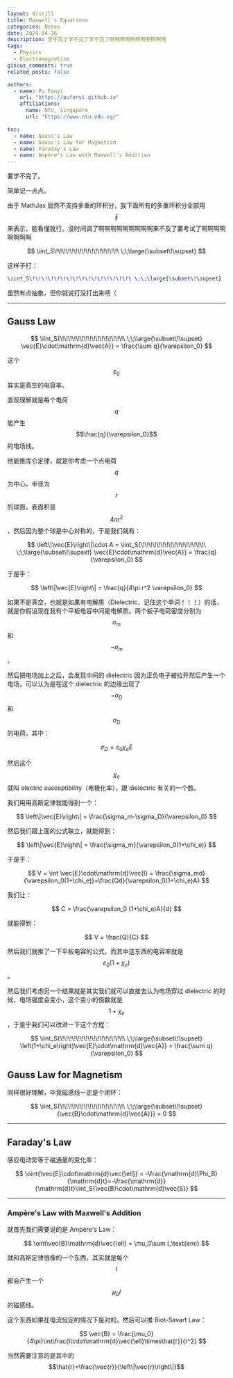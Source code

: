 ```yaml
---
layout: distill
title: Maxwell's Equations
categories: Notes
date: 2024-04-26
description: 学不完了学不完了学不完了啊啊啊啊啊啊啊啊啊啊啊
tags:
  - Physics
  - Electromagnetism
giscus_comments: true
related_posts: false

authors:
  - name: Pu Fanyi
    url: "https://pufanyi.github.io"
    affiliations:
      name: NTU, Singapore
      url: "https://www.ntu.edu.sg/"

toc:
  - name: Gauss's Law
  - name: Gauss's Law for Magnetism
  - name: Faraday's Law
  - name: Ampère's Law with Maxwell's Addition
---
```


要学不完了。

简单记一点点。

由于 MathJax 居然不支持多重的环积分，我下面所有的多重环积分全部用 $$\oint$$ 来表示，能看懂就行。没时间调了啊啊啊啊啊啊啊啊啊来不及了要考试了啊啊啊啊啊啊啊啊

$$
\iint_S\!\!\!\!\!\!\!\!\!\!\!\!\!\!\!\!\ \;\;\large{\subset\!\supset}
$$

这样子打：

```latex
\iint_S\!\!\!\!\!\!\!\!\!\!\!\!\!\!\!\!\ \;\;\large{\subset\!\supset}
```

虽然有点抽象，但你就说打没打出来吧（

---

## Gauss Law

$$
\iint_S{\!\!\!\!\!\!\!\!\!\!\!\!\!\!\!\!\ \;\;\large{\subset\!\supset} \vec{E}\cdot\mathrm{d}\vec{A}} = \frac{\sum q}{\varepsilon_0}
$$

这个 $$\varepsilon_0$$ 其实是真空的电容率。

直观理解就是每个电荷 $$q$$ 能产生 $$\frac{q}{\varepsilon_0}$$ 的电场线。

他能推库仑定律，就是你考虑一个点电荷 $$q$$ 为中心，半径为 $$r$$ 的球面，表面积是 $$4\pi r^2$$，然后因为整个球是中心对称的，于是我们就有：

$$
\left\|\vec{E}\right\|\cdot A = \iint_S{\!\!\!\!\!\!\!\!\!\!\!\!\!\!\!\!\ \;\;\large{\subset\!\supset} \vec{E}\cdot\mathrm{d}\vec{A}} = \frac{q}{\varepsilon_0}
$$

于是乎：

$$
\left\|\vec{E}\right\| = \frac{q}{4\pi r^2 \varepsilon_0}
$$

如果不是真空，也就是如果有电解质（Dielectric，记住这个单词！！！）的话，就是你假设现在我有个平板电容中间是电解质。两个板子电荷密度分别为 $$\sigma_m$$ 和 $$-\sigma_m$$。

然后把电场加上之后，会发现中间的 dielectric 因为正负电子被拉开然后产生一个电场，可以认为是在这个 dielectric 的边缘出现了 $$-\sigma_D$$ 和 $$\sigma_D$$ 的电荷。其中：

$$
\sigma_D=\varepsilon_0\chi_e E
$$

然后这个 $$\chi_e$$ 就叫 electric susceptibility（电极化率），跟 dielectric 有关的一个数。

我们用用高斯定律就能得到一个：

$$
\left\|\vec{E}\right\| = \frac{\sigma_m-\sigma_D}{\varepsilon_0}
$$

然后我们跟上面的公式联立，就能得到：

$$
\left\|\vec{E}\right\| = \frac{\sigma_m}{\varepsilon_0(1+\chi_e)}
$$

于是乎：

$$
V = \int \vec{E}\cdot\mathrm{d}\vec{l} = \frac{\sigma_md}{\varepsilon_0(1+\chi_e)}=\frac{Qd}{\varepsilon_0(1+\chi_e)A}
$$

我们让：

$$
C = \frac{\varepsilon_0 (1+\chi_e)A}{d}
$$

就能得到：

$$
V = \frac{Q}{C}
$$

然后我们就推了一下平板电容的公式，而其中这东西的电容率就是 $$\varepsilon_0 (1+\chi_e)$$。

然后我们考虑另一个结果就是其实我们就可以直接去认为电场穿过 dielectric 的时候，电场强度会变小，这个变小的倍数就是 $$1+\chi_e$$，于是乎我们可以改进一下这个方程：

$$
\iint_S{\!\!\!\!\!\!\!\!\!\!\!\!\!\!\!\!\ \;\;\large{\subset\!\supset} \left(1+\chi_e\right)\vec{E}\cdot\mathrm{d}\vec{A}} = \frac{\sum q}{\varepsilon_0}
$$

## Gauss Law for Magnetism

同样很好理解，毕竟磁感线一定是个闭环：

$$
\iint_S{\!\!\!\!\!\!\!\!\!\!\!\!\!\!\!\!\ \;\;\large{\subset\!\supset}{\vec{B}\cdot\mathrm{d}\vec{A}}} = 0
$$

---

## Faraday's Law

感应电动势等于磁通量的变化率：

$$
\oint{\vec{E}\cdot\mathrm{d}\vec{\ell}} = -\frac{\mathrm{d}\Phi_B}{\mathrm{d}t}=-\frac{\mathrm{d}}{\mathrm{d}t}\iint_S{\vec{B}\cdot\mathrm{d}\vec{S}}
$$

---

### Ampère's Law with Maxwell's Addition

就首先我们需要说的是 Ampère's Law：

$$
\oint\vec{B}\mathrm{d}\vec{\ell} = \mu_0\sum I_\text{enc}
$$

就和高斯定律很像的一个东西，其实就是每个 $$I$$ 都会产生一个 $$\mu_0 I$$ 的磁感线。

这个东西如果在电流恒定的情况下是对的，然后可以推 Biot-Savart Law：

$$
\vec{B} = \frac{\mu_0}{4\pi}\int\frac{I\cdot\mathrm{d}\vec{\ell}\times\hat{r}}{r^2}
$$

当然需要注意的是其中的 $$\hat{r}=\frac{\vec{r}}{\left\|\vec{r}\right\|}$$
